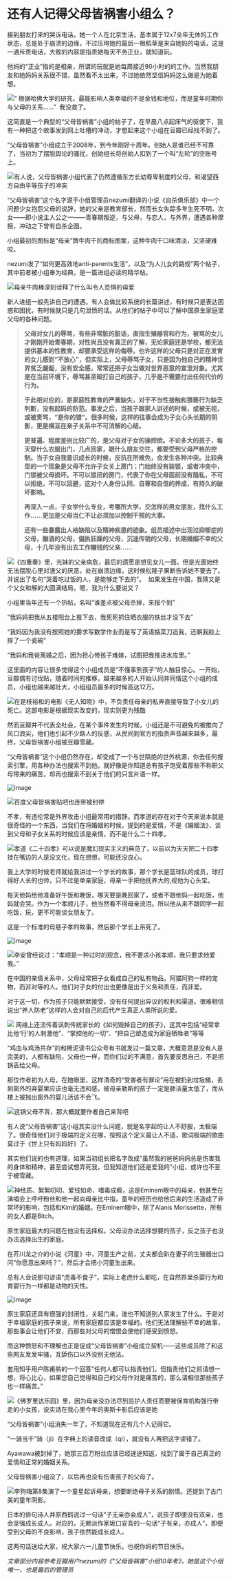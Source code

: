# 还有人记得父母皆祸害小组么？

接到朋友打来的哭诉电话，她一个人在北京生活，基本属于12x7全年无休的工作状态，总是处于崩溃的边缘，不过压垮她的最后一根稻草是来自她妈的电话，这是一通斥责电话，大致的内容是指责她每天不务正业，就知道玩。

他妈的“正业”指的是相亲，所谓的玩就是她每周接近90小时的的工作。当然我朋友和她妈妈关系很不错，虽然看不太出来，不过她依然坚信妈妈这么做是为她着想。

![“ 根据哈佛大学的研究，最能影响人类幸福的不是金钱和地位，而是童年时期你与父母的关系……”  我没救了。](https://user-images.githubusercontent.com/7054676/42430483-2117449e-8372-11e8-9cc4-1c4047c89251.png)

这简直是一个典型的“父母皆祸害”小组的帖子了，在早晨八点起床气的驱使下，我有一种把这个故事发到网上吐槽的冲动，才想起来这个小组在豆瓣已经找不到了。

“父母皆祸害”小组成立于2008年，到今年刚好十周年。创始人是谁已经不可靠了，当初为了摆脱舆论的骚扰，创始组长将创始人扣到了一个叫“左轮”的空账号上。

![有人说，父母皆祸害小组代表了仍然遵循东方长幼尊卑制度的父母，和渴望西方自由平等孩子的冲突](https://user-images.githubusercontent.com/7054676/42430499-3d06eeb6-8372-11e8-9cd4-7d6e0f4ebf20.png)

“父母皆祸害”这个名字源于小组管理员nezumi翻译的小说《自杀俱乐部》中一个问题少女抱怨父母的说辞，她的父亲是教育部长，然而长女失踪多年生死不明，次女——即小说主人公之一——青春期叛逆，与父母，与恋人，与外界，遭遇各种摩擦，冲动之下曾有自杀企图。

小组最初的图标是“母亲”牌牛肉干的商标图案，这种牛肉干口味清淡，又坚硬难咬。

nezumi发了“如何更高效地anti-parents生活”，以及“为人儿女的路规”两个帖子，其中前者被小组奉为经典，是一篇进组必读的精华帖。

![母亲牛肉棒深刻诠释了什么叫令人恐惧的母爱](https://user-images.githubusercontent.com/7054676/42430511-500ac564-8372-11e8-8055-f0cd51c605b7.png)

新人进组一般先讲自己的遭遇。有人会做比较系统的长篇讲述，有时候只是表达困惑和困扰，有时候就只是几句泄愤的话。从他们的帖子中可以了解中国原生家庭里父母的各种问题。

> **父母对女儿的辱骂，有些非常脏的脏话，直指生殖器官和行为，被骂的女儿才刚刚开始青春期，对性尚且没有真正的了解，无论家庭还是学校，都无法提供基本的性教育，却要承受这样的侮辱。也许这样的父母只是对正在发育的女儿感到“不放心”，但实际上，父母辱骂子女，只是因为他自己的精神世界贫乏龌龊，没有安全感，常常还把子女当做对世界恶意的宣泄对象。尤其是在当前环境下，辱骂甚至殴打自己的孩子，几乎是不需要付出任何代价的行为。**
> 
> **于此相对应的，是家庭性教育的严重缺失，对于不当性接触和猥亵行为缺乏判断，没有起码的防范。事发之后，当孩子跟家人讲述的时候，或被无视，或被责骂，“是你的错”。很多时候，这样的往事会成为子女心头长期的阴影，更是横亘在亲子关系中不可消解的心结。**
> 
> **更普遍、程度差别比较广的，是父母对子女的操控欲。不论多大的孩子，每天穿什么衣服出门，几点回家，跟什么朋友交往，都要受到父母严格的控制。当子女自我意识成长的时候，反抗在所难免，会发生各种冲突。比较典型的一个现象是父母不允许子女关上房门；门始终没有装锁，或者冲突中，门锁被父母损坏。不可以锁闭的房门，代表了你在父母面前没有隐私，不可以拒绝，不可以回避，这对个人身份认同、自尊和自信的养成，有持久的破坏影响。**
> 
> **再深入一点，子女学什么专业，考哪所大学，交怎样的男女朋友，找什么工作……更加是父母当仁不让必须加以控制干预的大事。**
> 
> **还有一些暴露出人格缺陷以及精神疾患的迹象。组员描述中出现过抑郁症的父母，酗酒的父母，偏执狂躁的父母，沉迷传销的父母，长期婚姻不幸的父母，十几年没有出去工作赚钱的父亲……**

![《四重奏》里，光妹的父亲病危，最后的遗愿是想见女儿一面。但是光面始终无法摆脱心里对渣父的厌恶，处在崩溃边缘，这时候松隆子果断告诉她不要去了。并说出了名句“哭着吃过饭的人，是能够走下去的”。  如果发生在中国，我猜又是个父女和解的大圆满结局，嗯，我为什么要说又？](https://user-images.githubusercontent.com/7054676/42430517-5d3a6a6e-8372-11e8-9ea7-7c66421646e9.png)


小组里当年还有一个热帖，名叫“谁差点被父母杀掉，来报个到”

“我妈妈把我从五楼阳台上推下去，我死死抓住晒衣服的铁丝才没下去”

“我妈因为我没有按照她的要求写数学作业而是写了英语掂菜刀追我，还朝我脸上摔了一个瓷碗”

“我妈和我爸离婚之后，因为担心带孩子难嫁，试图把我推进水库里。”

这里面的内容让很多觉得这个小组成员是“不懂事熊孩子”的人触目惊心。一开始，豆瓣偶有讨伐贴，随着时间的推移，越来越多的人开始认同并同情这个小组的成员，小组也越来越壮大，小组组员最多的时候高达12万。

![在是枝裕和的电影《无人知晓》中，不负责任母亲的私奔直接导致了小女儿的死亡。这部电影是根据现实改变的，现实则更为残酷   ](https://user-images.githubusercontent.com/7054676/42430523-73d8617c-8372-11e8-88d6-cbcc18aabf90.png)

然而豆瓣并不代表全社会，在某个事件发生的时候，小组还是不可避免的被推向了风口浪尖，他们也引起不少路人的反感，从民间到官方的指责声音越来越多，最终，父母皆祸害小组被豆瓣雪藏。

“父母皆祸害”这个小组仍然存在，却变成了一个与世隔绝的世外桃源，你去任何搜索引擎，用各种办法也搜索不到他。就好像是你知道总有孩子饱受着那些不称职父母带来的痛苦，却再也搜索不到关于他们的只言片语一样。

![image](https://user-images.githubusercontent.com/7054676/42430533-8260a18c-8372-11e8-80f8-69dd3400338c.png)

![百度父母皆祸害贴吧也连带被封停](https://user-images.githubusercontent.com/7054676/42430542-8dbd1e02-8372-11e8-8756-8929163e406d.png)

不孝，有违伦常是外界攻击小组最常用的措辞。而孝道的存在对于今天来说本就是很奇怪的一个东西，当我们在将婚姻的时候，提到的是爱情，不是《婚姻法》，谈到父母和子女关系的时候应该是亲情，而不是什么二十四孝。

![孝道《二十四孝》可以说是魔幻现实主义的典范了，以前以为天天把二十四孝挂在嘴边的人是没文化，现在想想，可能还没良心。  ](https://user-images.githubusercontent.com/7054676/42430558-9bcf7d96-8372-11e8-8933-e7370410f892.png)

我上大学的时候老师就给我讲过一个学长的故事，那个学长是篮球队的成员，球打得好人长的也帅，只不过是单亲家庭，母亲一手把他抚养大的,视他为心头宝。

每天他妈给他准备好午饭和晚饭，哪天要是晚回家了，或者不跟他妈一起吃饭，他妈就会哭。作为一个孝顺儿子，他当然看不得母亲流泪。所以他从来不跟同学一起吃饭，玩，更不可能谈女朋友了。

这是一个标准的母慈子孝的故事，然后那个学长上吊死了。

![image](https://user-images.githubusercontent.com/7054676/42430633-f162c5ba-8372-11e8-9fa9-c5efc45f33bd.png)

![李安曾经说过：“孝顺是一种过时的观念，我不要求小孩孝顺，我只要求他爱我。”  ](https://user-images.githubusercontent.com/7054676/42430654-18c5b810-8373-11e8-87f3-1c938e73e8c8.png)

在中国的亲情关系中，父母经常把子女看成自己的私有物品，阿猫阿狗一样的宠物，而非对等的人。他们对子女的付出也更像是出于义务和责任，而非爱。

对于这一切，作为孩子只能默默接受，没有任何提出异议的权利和渠道。很难相信说出“养人防老”这样的人会对自己的后代产生真正人类所说的爱。

![ 网络上还流传着讽刺传统家长的《如何毁掉自己的孩子》，这其中包括“经常拿比他‘行’的人刺激他”、“掌控他的一切”、“把自己塑造成为家庭牺牲者”等等](https://user-images.githubusercontent.com/7054676/42430665-2941726a-8373-11e8-9d4e-83920c6af508.png)

“鸡血与鸡汤共存”的和稀泥读书公众号有书就发过一篇文章，大概意思是没有人是完美的，人都有缺陷，父母也一样，而你们过的不满意，首先要反思自己，不是把锅丢给父母。

那位作者初为人母，在她眼里，这样清奇的“受害者有罪论”用在被扔到垃圾桶，丢到窗外的弃婴里应该也毫无违和感，被母亲勒斯的孩子一定是肺活量太低了，而从楼上被抛出窗外的婴儿活该不会飞。

![这锅父母不背，那大概就要作者自己来背吧](https://user-images.githubusercontent.com/7054676/42430671-35e2733e-8373-11e8-8e61-c7fd9bb9cbf3.png)

有人说“父母皆祸害”这小组其实没什么问题，就是名字起的让人不舒服，太极端了。很奇怪他们对于极端的定义在哪，按照这个定义最让人不适，歌词极端的歌曲莫过于《世上只有妈妈好》了。

其实他们说的也有道理，如果当初组长把名字改成“虽然我的爸爸妈妈总是伤害我的身体和精神，甚至尝试想弄死我，但我知道他们还是爱我的”小组，或许也不至于被雪藏。

![神经质、絮絮叨叨、爱钱如命、嗜毒成瘾，这是Eminem眼中的母亲，他甚至在演唱会上呼吁粉丝和他一起向母亲比中指，童年的经历也给他后来的生活造成了非常坏的影响，包括和Kim的婚姻。在Eminem眼中，除了Alanis Morissette，所有的女人都是Bitch。](https://user-images.githubusercontent.com/7054676/42430686-4c6072be-8373-11e8-9d72-6c0688516619.png)
  
原生家庭最大的问题在他没有选择权。父母没办法选择想要的孩子，反之孩子也没办法选择出生的家庭。

在芥川龙之介的小说《河童》中，河童生产之前，丈夫都会趴在妻子的生殖器出口问“你愿意出来吗？”，然后才会把小河童生出来。

总有人会说那句谚语“虎毒不食子”，实际上老虎什么都吃，在自然界里杀婴行为和育婴行为一样都是动物的天性。

![image](https://user-images.githubusercontent.com/7054676/42430703-67f2349a-8373-11e8-87b7-a3afa6f74611.png)

原生家庭还具有很强的封闭性，关起门来，谁也不知道别人家发生了什么。于是对于幸福家庭的孩子来说，所有家庭都应该是幸福的。他们无法理解些不幸的故事，那些事会让他们不安，而那些对父母的憎恨会使他们感受到愤怒。

而这种愤怒和不理解也正是促成“父母皆祸害”小组成立契机——这些成员除了和这些网友发发牢骚，互舔伤口以外没别无他法。

套用知乎用户陈甫鸼的一个回答“任何人都可以指责他们。但指责他们之前请想一想，将心比心，如果您自己觉得和自己的父母作对是痛苦的，那么请相信那些孩子也一样痛苦。”

![《佛罗里达乐园》里，因为母亲没办法尽到监护人责任而要被保育机构强行带走的小女孩，说实话在我心里今年的奥斯卡影后应该是她](https://user-images.githubusercontent.com/7054676/42430713-756d9736-8373-11e8-8020-f4a796212ea8.png)

“父母皆祸害”小组消失一年了，不知道现在还有几个人记得它。

“一骑当千”骑（ji）在字典上的读音改成（qi），就没有人再把这字读错了。

Ayawawa被封掉了，她那三百万粉丝应该已经迷途知返，找到了属于自己真正的爱情和正常的婚姻关系。

父母皆祸害小组没了，以后再也没有伤害孩子的父母了。

![李狗嗨第8集演了一个童星起诉母亲，想要断绝母子关系的剧情。还提到了古门美的童年阴影。](https://user-images.githubusercontent.com/7054676/42430729-8c07cb10-8373-11e8-81ba-a08a96fff486.png)

日本的俳句诗人井原西鹤说过一句话“子无亲亦会成人”，说孩子即便没有双亲，也会坚强成长成人。对应的，无赖派作家坂口安吾的一句话“子有亲，亦成人”，即便受到父母的不良影响，孩子依然能成长成人。

这两句话送给大家，祝大家六一儿童节快乐。也祝你妈的节日快乐。

_文章部分内容参考豆瓣用户nezumi的《“父母皆祸害”小组10年考》，她是这个小组唯一，也是最后的管理员_
